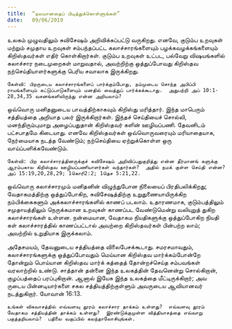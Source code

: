```yaml
---
title:  “நலமானதைப் பிடித்துக்கொள்ளுங்கள்”
date:   09/06/2019
---
```


உலகம் முழுவதிலும் சுவிசேஷம் அறிவிக்கப்பட்டு வருகிறது.  எனவே, குடும்ப உறவுகள் மற்றும் சமுதாய உறவுகள் சம்பந்தப்பட்ட கலாச்சாரங்களையும் பழக்கவழக்கங்களையும் கிறிஸ்தவர்கள் எதிர் கொள்கிறார்கள்.  குடும்ப உறவுகள் உட்பட, பல்வேறு விஷயங்களில் கலாச்சார நடைமுறைகள் மாறுவதால், அவற்றிற்கு ஒத்துப்போவது கிறிஸ்தவ நற்செய்தியாளர்களுக்கு பெரிய சவாலாக இருக்கிறது.

`கேள்வி: பிறருடைய கலாச்சாரங்களைப் பார்க்கும்போது, நம்முடைய சொந்த அபிப்பி ராயங்களையும் கட்டுப்பாடுகளையும் மனதில் வைத்துப் பார்க்கக்கூடாது.  அதுபற்றி அப் 10:1-28,34,35 வசனங்களிலிருந்து என்ன அறியலாம்?`

ஒவ்வொரு மனிதனுடைய பாவத்திற்காகவும் கிறிஸ்து மரித்தார்.  இந்த மாபெரும் சத்தியத்தை அறியாத பலர் இருக்கிறார்கள்.  இந்தச் செய்தியைச் சொல்லி, மனந்திரும்புமாறு அழைப்பதுதான் கிறிஸ்தவர் களின் ஊழியப்பணி.  தேவனிடம் பட்சபாதமே கிடையாது.  எனவே கிறிஸ்தவர்கள் ஒவ்வொருவரையும் மரியாதையாக, நேர்மையாக நடத்த வேண்டும்; நற்செய்தியை ஏற்றுக்கொள்ள ஒரு வாய்ப்பளிக்கவேண்டும்.

`கேள்வி: பிற கலாச்சாரத்தினருக்குச் சுவிசேஷம் அறிவிப்பதுகுறித்து என்ன தீர்மானங் களுக்கு ஆரம்பகால கிறிஸ்தவ ஊழியப்பணியாளர்கள் வந்தார்கள்?  அதில் நமக் குள்ள செய்தி என்ன? அப் 15:19,20,28,29; 1கொரி2:2; 1தெச 5:21,22.`

ஒவ்வொரு கலாச்சாரமும் மனிதனின் விழுந்துபோன நிலையைப் பிரதிபலிக்கிறது; வேதாகமத்திற்கு ஒத்துப்போகிற, சுவிசேஷத்திற்கு உறுதுணையாயிருக்கிற நம்பிக்கைகளும் அக்கலாச்சாரங்களில் காணப் படலாம்.  உதாரணமாக, குடும்பத்திலும் சமுதாயத்திலும் நெருக்கமான உறவுகள் காணப்பட வேண்டுமென்று வலியுறுத் துகிற கலாச்சாரங்கள் உள்ளன.  நன்மையான, வேதாகம நியதிகளுக்கு ஒத்துப்போகிற நியதி கள் கலாச்சாரத்தில் காணப்பட்டால் அவற்றை கிறிஸ்தவர்கள் பின்பற்ற லாம்; அவற்றில் உறுதியாக இருக்கலாம்.

அதேசமயம், தேவனுடைய சத்தியத்தை விலைபேசக்கூடாது.  சமரசமாவதும், கலாச்சாரங்களுக்கு ஒத்துப்போவதும் மெய்யான கிறிஸ்தவ மார்க்கம்போன்றே தோன்றும் பொய்யான கிறிஸ்தவ மார்க் கத்தைத் தோன்றச்செய்த சம்பவங்கள் வரலாற்றில் உண்டு.  சாத்தான் தன்னை இந்த உலகத்தின் தேவனென்று சொல்கிறான், குழப்பத்தைப் பரப்புகிறான்.  ஆனால் இயேசு இந்த உலகத்தை மீட்டிருக்கிறார்; அவ ருடைய பின்னடியார்களை சகல சத்தியத்திற்குள்ளும் அவருடைய ஆவியானவர் நடத்துகிறார். யோவான் 16:13.

`உங்கள் விசுவாசத்தில் எவ்வளவு தூரம் கலாச்சார தாக்கம் உள்ளது?  எவ்வளவு தூரம் வேதாகம சத்தியத்தின் தாக்கம் உள்ளது?  இரண்டுக்குமுள்ள வித்தியாசத்தை எவ்வாறு பகுத்தறியலாம்?  பதிலை வகுப்பில் கலந்தாலோசியுங்கள்.`